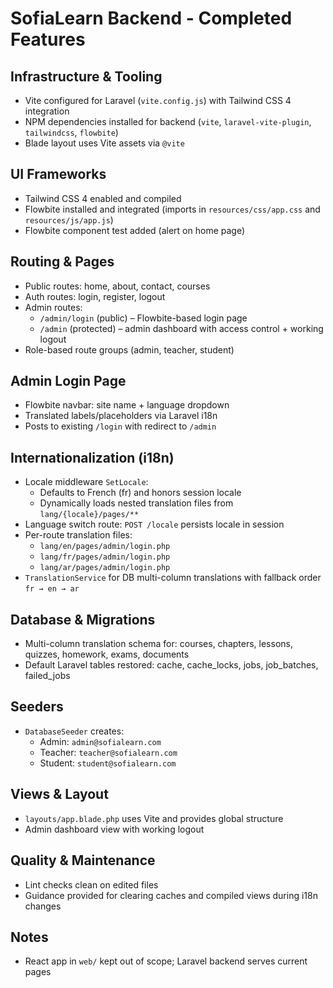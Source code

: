 # SofiaLearn Backend - Completed Features

## Infrastructure & Tooling
- Vite configured for Laravel (`vite.config.js`) with Tailwind CSS 4 integration
- NPM dependencies installed for backend (`vite`, `laravel-vite-plugin`, `tailwindcss`, `flowbite`)
- Blade layout uses Vite assets via `@vite`

## UI Frameworks
- Tailwind CSS 4 enabled and compiled
- Flowbite installed and integrated (imports in `resources/css/app.css` and `resources/js/app.js`)
- Flowbite component test added (alert on home page)

## Routing & Pages
- Public routes: home, about, contact, courses
- Auth routes: login, register, logout
- Admin routes:
  - `/admin/login` (public) – Flowbite-based login page
  - `/admin` (protected) – admin dashboard with access control + working logout
- Role-based route groups (admin, teacher, student)

## Admin Login Page
- Flowbite navbar: site name + language dropdown
- Translated labels/placeholders via Laravel i18n
- Posts to existing `/login` with redirect to `/admin`

## Internationalization (i18n)
- Locale middleware `SetLocale`:
  - Defaults to French (fr) and honors session locale
  - Dynamically loads nested translation files from `lang/{locale}/pages/**`
- Language switch route: `POST /locale` persists locale in session
- Per-route translation files:
  - `lang/en/pages/admin/login.php`
  - `lang/fr/pages/admin/login.php`
  - `lang/ar/pages/admin/login.php`
- `TranslationService` for DB multi-column translations with fallback order `fr → en → ar`

## Database & Migrations
- Multi-column translation schema for: courses, chapters, lessons, quizzes, homework, exams, documents
- Default Laravel tables restored: cache, cache_locks, jobs, job_batches, failed_jobs

## Seeders
- `DatabaseSeeder` creates:
  - Admin: `admin@sofialearn.com`
  - Teacher: `teacher@sofialearn.com`
  - Student: `student@sofialearn.com`

## Views & Layout
- `layouts/app.blade.php` uses Vite and provides global structure
- Admin dashboard view with working logout

## Quality & Maintenance
- Lint checks clean on edited files
- Guidance provided for clearing caches and compiled views during i18n changes

## Notes
- React app in `web/` kept out of scope; Laravel backend serves current pages
